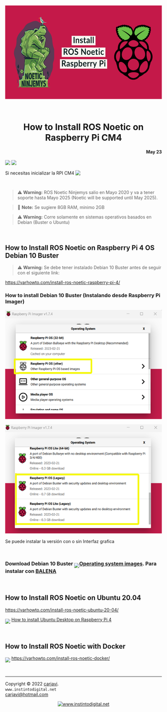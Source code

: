 <p align="center"><img src="./img/How-to-Install-ROS-Noetic-on-Raspberry-Pi-4.webp" height="300" alt=" " /></p>
<br>
<h1 align="center">How to Install ROS Noetic on Raspberry Pi CM4</h1> 
<h4 align="right">May 23</h4>

<img src="https://img.shields.io/badge/Hardware-Raspberry%20ver%204-red"/>
<img src="https://img.shields.io/badge/OS%20-Raspbian%20GNU%2FLinux%2010%20(buster)-yellowgreen"/>


<br>

Si necesitas inicializar la RPI CM4 
<a href="https://github.com/carjavi/RPI-CM4-getting-started">
<img  align="top" width="30"  src="https://cdn.jsdelivr.net/gh/devicons/devicon/icons/raspberrypi/raspberrypi-original.svg"></a> 


<br>


> :warning: **Warning:** ROS Noetic Ninjemys salio en Mayo 2020 y va a tener soporte hasta Mayo 2025 (Noetic will be supported until May 2025).

> :memo: **Note:** Se sugiere 8GB RAM, minimo 2GB

> :warning: **Warning:** Corre solamente en sistemas operativos basados en Debian (Buster o Ubuntu)

<br>

## How to Install ROS Noetic on Raspberry Pi 4 OS Debian 10 Buster

> :warning: **Warning:** Se debe tener instalado Debian 10 Buster antes de seguir con el siguiente link:

https://varhowto.com/install-ros-noetic-raspberry-pi-4/ <br>

### How to install Debian 10 Buster (Instalando desde Raspberry Pi Imager)

<p align="center"><img src="./img/debian-buster1.png" height="350" alt=""></p>
<p align="center"><img src="./img/debian-buster2.png" height="350" alt=""></p>

Se puede instalar la versión con o sin Interfaz grafica

<br>

### Download Debian 10 Buster <img  width="34"  align="middle" src="https://cdn.jsdelivr.net/gh/devicons/devicon/icons/debian/debian-original-wordmark.svg" />[Operating system images](https://www.raspberrypi.com/software/operating-systems/). Para instalar con [BALENA](https://etcher.balena.io/)
 

<br>

## How to Install ROS Noetic on Ubuntu 20.04
https://varhowto.com/install-ros-noetic-ubuntu-20-04/

<img  width="26"  align="middle" src="https://cdn.jsdelivr.net/gh/devicons/devicon/icons/ubuntu/ubuntu-plain.svg" /> [How to install Ubuntu Desktop on Raspberry Pi 4](https://ubuntu.com/tutorials/how-to-install-ubuntu-desktop-on-raspberry-pi-4#1-overview)


<br>

## How to Install ROS Noetic with Docker
<img  width="34"  align="middle" src="https://cdn.jsdelivr.net/gh/devicons/devicon/icons/docker/docker-original-wordmark.svg" /> https://varhowto.com/install-ros-noetic-docker/


<br>

---
Copyright &copy; 2022 [carjavi](https://github.com/carjavi). <br>
```www.instintodigital.net``` <br>
carjavi@hotmail.com <br>
<p align="center">
    <a href="https://instintodigital.net/" target="_blank"><img src="./img/developer.png" height="100" alt="www.instintodigital.net"/></a>
</p>